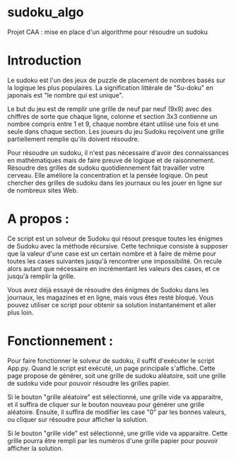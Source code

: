 # sudoku_algo
Projet CAA  : mise en place d'un algorithme pour résoudre un sudoku

# Introduction
Le sudoku est l'un des jeux de puzzle de placement de nombres basés sur la logique les plus populaires. La signification littérale de "Su-doku" en japonais est "le nombre qui est unique".

Le but du jeu est de remplir une grille de neuf par neuf (9x9) avec des chiffres de sorte que chaque ligne, colonne et section 3x3 contienne un nombre compris entre 1 et 9, chaque nombre étant utilisé une fois et une seule dans chaque section. Les joueurs du jeu Sudoku reçoivent une grille partiellement remplie qu'ils doivent résoudre.

Pour résoudre un sudoku, il n'est pas nécessaire d'avoir des connaissances en mathématiques mais de faire preuve de logique et de raisonnement. Résoudre des grilles de sudoku quotidiennement fait travailler votre cerveau. Elle améliore la concentration et la pensée logique. On peut chercher des grilles de sudoku dans les journaux ou les jouer en ligne sur de nombreux sites Web.

# A propos :
Ce script est un solveur de Sudoku qui résout presque toutes les énigmes de Sudoku avec la méthode récursive. Cette technique consiste à supposer que la valeur d'une case est un certain nombre et à faire de même pour toutes les cases suivantes jusqu'à rencontrer une impossibilité. On recule alors autant que nécessaire en incrémentant les valeurs des cases, et ce jusqu'à remplir la grille. 

Vous avez déjà essayé de résoudre des énigmes de Sudoku dans les journaux, les magazines et en ligne, mais vous êtes resté bloqué. Vous pouvez utiliser ce script pour obtenir sa solution instantanément et aller plus loin.

# Fonctionnement :
Pour faire fonctionner le solveur de sudoku, il suffit d'exécuter le script App.py.
Quand le script est exécuté, un page principale s'affiche. Cette page propose de générer, soit une grille de sudoku aléatoire, soit une grille de sudoku vide pour pouvoir résoudre les grilles papier.

Si le bouton "grille aléatoire" est sélectionné, une grille vide va apparaitre, et il suffira de cliquer sur le bouton nouveau pour générer une grille aléatoire. Ensuite, il suffira de modifier les case "0" par les bonnes valeurs, ou cliquer sur résoudre pour afficher la solution.

Si le bouton "grille vide" est sélectionné, une grille vide va apparaitre. Cette grille pourra être rempli par les numéros d'une grille papier pour pouvoir afficher la solution.

